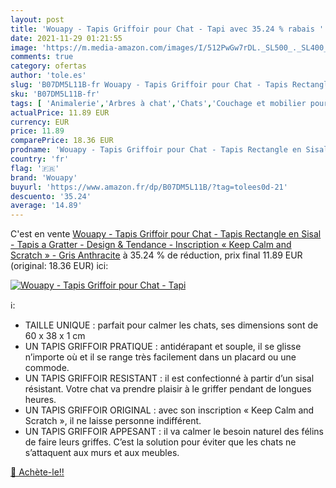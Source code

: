 ```yaml
---
layout: post
title: 'Wouapy - Tapis Griffoir pour Chat - Tapi avec 35.24 % rabais '
date: 2021-11-29 01:21:55
image: 'https://m.media-amazon.com/images/I/512PwGw7rDL._SL500_._SL400_.jpg'
comments: true
category: ofertas
author: 'tole.es'
slug: 'B07DM5L11B-fr Wouapy - Tapis Griffoir pour Chat - Tapis Rectangle en...'
sku: 'B07DM5L11B-fr'
tags: [ 'Animalerie','Arbres à chat','Chats','Couchage et mobilier pour chats','wouapy', ]
actualPrice: 11.89 EUR
currency: EUR
price: 11.89
comparePrice: 18.36 EUR
prodname: 'Wouapy - Tapis Griffoir pour Chat - Tapis Rectangle en Sisal - Tapis a Gratter - Design & Tendance - Inscription « Keep Calm and Scratch » - Gris Anthracite'
country: 'fr'
flag: '🇫🇷'
brand: 'Wouapy'
buyurl: 'https://www.amazon.fr/dp/B07DM5L11B/?tag=tolees0d-21'
descuento: '35.24'
average: '14.89'
---
```


C'est en vente [Wouapy - Tapis Griffoir pour Chat - Tapis Rectangle en Sisal - Tapis a Gratter - Design & Tendance - Inscription « Keep Calm and Scratch » - Gris Anthracite](https://www.amazon.fr/dp/B07DM5L11B/?tag=tolees0d-21)  à  35.24 % de réduction, prix final  11.89 EUR (original: 18.36 EUR) ici:

[![Wouapy - Tapis Griffoir pour Chat - Tapi](https://m.media-amazon.com/images/I/512PwGw7rDL._SL500_._SL400_.jpg)](https://www.amazon.fr/dp/B07DM5L11B/?tag=tolees0d-21)

ℹ️:

- TAILLE UNIQUE : parfait pour calmer les chats, ses dimensions sont de 60 x 38 x 1 cm
- UN TAPIS GRIFFOIR PRATIQUE : antidérapant et souple, il se glisse n’importe où et il se range très facilement dans un placard ou une commode.
- UN TAPIS GRIFFOIR RESISTANT : il est confectionné à partir d’un sisal résistant. Votre chat va prendre plaisir à le griffer pendant de longues heures.
- UN TAPIS GRIFFOIR ORIGINAL : avec son inscription « Keep Calm and Scratch », il ne laisse personne indifférent.
- UN TAPIS GRIFFOIR APPESANT : il va calmer le besoin naturel des félins de faire leurs griffes. C’est la solution pour éviter que les chats ne s’attaquent aux murs et aux meubles.

[🛒 Achète-le!!](https://www.amazon.fr/dp/B07DM5L11B/?tag=tolees0d-21)
